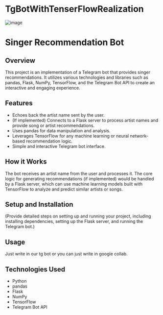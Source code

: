 # TgBotWithTenserFlowRealization
![image](https://github.com/kuromi1kow/TgBotWithTenserFlowRealization/assets/112749419/3e1a640a-d862-4081-b05c-3288763e3845)
# Singer Recommendation Bot

## Overview
This project is an implementation of a Telegram bot that provides singer recommendations. It utilizes various technologies and libraries such as pandas, Flask, NumPy, TensorFlow, and the Telegram Bot API to create an interactive and engaging experience.

## Features
- Echoes back the artist name sent by the user.
- (If implemented) Connects to a Flask server to process artist names and provide song or artist recommendations.
- Uses pandas for data manipulation and analysis.
- Leverages TensorFlow for any machine learning or neural network-based recommendation logic.
- Simple and interactive Telegram bot interface.

## How it Works
The bot receives an artist name from the user and processes it. The core logic for generating recommendations (if implemented) would be handled by a Flask server, which can use machine learning models built with TensorFlow to analyze and predict similar artists or songs.

## Setup and Installation
(Provide detailed steps on setting up and running your project, including installing dependencies, setting up the Flask server, and running the Telegram bot.)

## Usage
Just write in our tg bot or you can just write in google collab.
## Technologies Used
- Python
- pandas
- Flask
- NumPy
- TensorFlow
- Telegram Bot API

